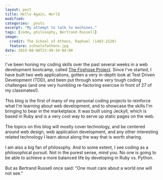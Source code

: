 ```yaml
---
layout: post
title: Hello Again, World
modified:
categories: _posts
excerpt: "My attempt to talk to machines."
tags: [code, philosophy, Bertrand Russell]
image:
  credit: The School of Athens, Raphael (1483-1520) 
  feature: schoolofathens.jpg
date: 2015-08-08T23:49:34-04:00
---
```


I've been honing my coding skills over the past several weeks in a web development bootcamp, called <a href="http://www.thefirehoseproject.com">The Firehose Project</a>. Since I've started, I have built two web applications, gotten a very in-depth look at Test Driven Development (TDD), and been put through some very tough coding challenges (and one very humbling re-factoring exercise in front of 27 of my classmates!).
<br /><br />
This blog is the first of many of my personal coding projects to reinforce what I'm learning about web development, and to showcase the skills I'm bringing to bear in the marketplace. It was built using Jeckyll, which is based in Ruby and is a very cool way to serve up static pages on the web.
<br /><br />
The topics on this blog will mostly cover technology, and be centered around web design, web application development, and any other interesting related technology I learn about along the way that is worth sharing.
<br /><br />
I am also a big fan of philosophy. And to some extent, I see coding as a philosophical pursuit. Not in the purest sense, mind you. No one is going to be able to achieve a more balanced life by developing in Ruby vs. Python.
<br /><br />
But as Bertrand Russell once said: "One must care about a world one will not see."
